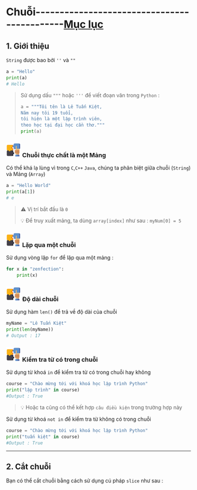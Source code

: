 # Chuỗi--------------------------------------------[Mục lục](https://github.com/Zenfection/Python)

## 1. Giới thiệu

`String` được bao bởi `''` và `""`

```python
a = "Hello"
print(a)
# Hello
```

> Sử dụng dấu `"""` hoặc `'''` để viết đoạn văn trong `Python` :
> 
> ```python
> a = """Tôi tên là Lê Tuấn Kiệt,
> Năm nay tôi 19 tuổi,
> tôi hiện là một lập trình viên,
> theo học tại đại học cần thơ."""
> print(a)
> ```

### ![Creative Solution.png](https://raw.githubusercontent.com/Zenfection/Image/master/2021/03/01-14-07-37-Creative%20Solution.png) Chuỗi thực chất là một Mảng

Có thể khá lạ lùng vì trong `C`,`C++` `Java`, chúng ta phân biệt giữa chuỗi (`String`) và Mảng (`Array`)

```python
a = "Hello World"
print(a[1])
# e
```

> ⚠️ Vị trí bắt đầu là `0`
> 
> 💡 Để truy xuất mảng, ta dùng `array[index]` như sau : `myNum[0] = 5`

### ![Creative Solution.png](https://raw.githubusercontent.com/Zenfection/Image/master/2021/03/01-14-07-37-Creative%20Solution.png) Lặp qua một chuỗi

Sử dụng vòng lặp `for` để lặp qua một mảng : 

```python
for x in "zenfection":
    print(x)
```

### ![Creative Solution.png](https://raw.githubusercontent.com/Zenfection/Image/master/2021/03/01-14-07-37-Creative%20Solution.png) Độ dài chuỗi

Sử dụng hàm `len()` để trả về độ dài của chuỗi 

```python
myName = "Lê Tuấn Kiệt"
print(len(myName))
# Output : 17
```

### ![Creative Solution.png](https://raw.githubusercontent.com/Zenfection/Image/master/2021/03/01-14-07-37-Creative%20Solution.png) Kiểm tra từ có trong chuỗi

Sử dụng từ khoá `in` để kiểm tra từ có trong chuỗi hay không

```python
course = "Chào mừng tới với khoá học lập trình Python"
print("lập trình" in course)
#Output : True
```

> 💡 Hoặc ta cũng có thể kết hợp `câu điều kiện` trong trường hợp này

Sử dụng từ khoá `not in` để kiểm tra từ không có trong chuỗi

```python
course = "Chào mừng tới với khoá học lập trình Python"
print("tuấn kiệt" in course)
#Output : True
```

---

## 2. Cắt chuỗi

Bạn có thể cắt chuỗi bằng cách sử dụng cú pháp `slice` như sau : 

```pyt
